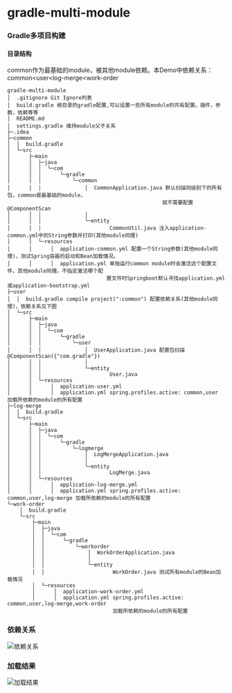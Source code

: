 # gradle-multi-module
### Gradle多项目构建

#### 目录结构
common作为最基础的module，被其他module依赖。本Demo中依赖关系：common<user<log-merge<work-order
```
gradle-multi-module
│  .gitignore Git Ignore列表
│  build.gradle 根目录的gradle配置,可以设置一些所有module的共有配置。插件，参数，依赖等等
│  README.md
│  settings.gradle 维持module父子关系
├─.idea
├─common
│  │  build.gradle 
│  └─src
│      ├─main
│      │  ├─java
│      │  │  └─com
│      │  │      └─gradle
│      │  │          └─common
│      │  │              │  CommonApplication.java 默认扫描同级别下的所有包，common是最基础的module，
                                                  就不需要配置@ComponentScan
│      │  │              │
│      │  │              └─entity
│      │  │                      CommonUtil.java 注入application-common.yml中的String参数并打印(其他module同理)
│      │  └─resources
│      │      │  application-common.yml 配置一个String参数(其他module同理)，测试Spring容器的启动和Bean加载情况。
│      │      │  application.yml 单独运行common module时会激活这个配置文件，其他module同理。不指定激活哪个配
                                置文件时Springboot默认寻找application.yml或application-bootstrap.yml
├─user
│  │  build.gradle compile project(":common") 配置依赖关系(其他module同理)，依赖关系见下图
│  └─src
│      ├─main
│      │  ├─java
│      │  │  └─com
│      │  │      └─gradle
│      │  │          └─user
│      │  │              │  UserApplication.java 配置包扫描@ComponentScan({"com.gradle"})
│      │  │              │
│      │  │              └─entity
│      │  │                      User.java
│      │  └─resources
│      │      │  application-user.yml
│      │      │  application.yml spring.profiles.active: common,user 加载所依赖的module的所有配置
├─log-merge
│  │  build.gradle
│  └─src
│      ├─main
│      │  ├─java
│      │  │  └─com
│      │  │      └─gradle
│      │  │          └─logmerge
│      │  │              │  LogMergeApplication.java
│      │  │              │
│      │  │              └─entity
│      │  │                      LogMerge.java
│      │  └─resources
│      │      │  application-log-merge.yml
│      │      │  application.yml spring.profiles.active: common,user,log-merge 加载所依赖的module的所有配置
└─work-order
    │  build.gradle
    └─src
        ├─main
        │  ├─java
        │  │  └─com
        │  │      └─gradle
        │  │          └─workorder
        │  │              │  WorkOrderApplication.java
        │  │              │
        │  │              └─entity
        │  │                      WorkOrder.java 测试所有module的Bean加载情况
        │  └─resources
        │      │  application-work-order.yml
        │      │  application.yml spring.profiles.active: common,user,log-merge,work-order 
                                  加载所依赖的module的所有配置

```

### 依赖关系
![依赖关系](https://img-blog.csdnimg.cn/20200223141809491.png?x-oss-process=image/watermark,type_ZmFuZ3poZW5naGVpdGk,shadow_10,text_aHR0cHM6Ly9ibG9nLmNzZG4ubmV0L0F4ZWxhMzBX,size_16,color_FFFFFF,t_70)

### 加载结果
![加载结果](https://img-blog.csdnimg.cn/20200223142643757.png?x-oss-process=image/watermark,type_ZmFuZ3poZW5naGVpdGk,shadow_10,text_aHR0cHM6Ly9ibG9nLmNzZG4ubmV0L0F4ZWxhMzBX,size_16,color_FFFFFF,t_70)
